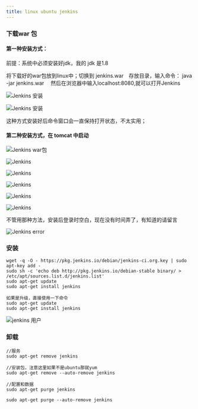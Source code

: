 ```yaml
---
title: linux ubuntu jenkins 
---
```

### 下载war 包

#### 第一种安装方式：

前提：系统中必须安装好jdk，我的 jdk 是1.8

将下载好的war包放到linux中；切换到 jenkins.war　存放目录，输入命令： java -jar jenkins.war　
然后在浏览器中输入localhost:8080,就可以打开Jenkins

![Jenkins 安装](/img/ubuntu/jenkins/01_install01 "Jenkins 安装")

![Jenkins 安装](/img/ubuntu/jenkins/01_install02 "Jenkins 安装")

这种方式安装好后命令窗口会一直保持打开状态，不太实用；

#### 第二种安装方式，在 tomcat 中启动

![Jenkins war包](/img/ubuntu/jenkins/01.png "Jenkins war包")

![Jenkins](/img/ubuntu/jenkins/02.png "Jenkins")

![Jenkins](/img/ubuntu/jenkins/03.png "Jenkins")

![Jenkins](/img/ubuntu/jenkins/04.png "Jenkins")

![Jenkins](/img/ubuntu/jenkins/05.png "Jenkins")

![Jenkins](/img/ubuntu/jenkins/windows.png "Jenkins")

不管用那种方法，安装后登录时空白，现在没有时间弄了，有知道的请留言

![Jenkins error](/img/ubuntu/jenkins/06_error.png "Jenkins error")



### 安装

```
wget -q -O - https://pkg.jenkins.io/debian/jenkins-ci.org.key | sudo apt-key add -
sudo sh -c 'echo deb http://pkg.jenkins.io/debian-stable binary/ > /etc/apt/sources.list.d/jenkins.list'
sudo apt-get update
sudo apt-get install jenkins

如果是升级，直接使用一下命令
sudo apt-get update
sudo apt-get install jenkins
```

![jenkins 用户](/img/ubuntu/jenkins/jenkins_user.png "Jenkins 用户")

### 卸载

```
//服务
sudo apt-get remove jenkins

//安装包，注意这里如果不是ubuntu那就yum
sudo apt-get remove --auto-remove jenkins

//配置和数据
sudo apt-get purge jenkins

sudo apt-get purge --auto-remove jenkins
```
